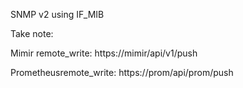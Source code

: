 SNMP v2 using IF_MIB

Take note:

Mimir remote_write: https://mimir/api/v1/push

Prometheusremote_write: https://prom/api/prom/push